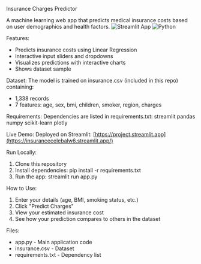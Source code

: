 Insurance Charges Predictor

A machine learning web app that predicts medical insurance costs based on user demographics and health factors.
![Streamlit App](https://img.shields.io/badge/Streamlit-Deployed-brightgreen)
![Python](https://img.shields.io/badge/Python-3.7%2B-blue)

Features:
- Predicts insurance costs using Linear Regression
- Interactive input sliders and dropdowns
- Visualizes predictions with interactive charts
- Shows dataset sample

Dataset:
The model is trained on insurance.csv (included in this repo) containing:
- 1,338 records
- 7 features: age, sex, bmi, children, smoker, region, charges

Requirements:
Dependencies are listed in requirements.txt:
streamlit
pandas
numpy
scikit-learn
plotly

Live Demo:
Deployed on Streamlit: 
[https://project.streamlit.app](https://insurancecelebalw6.streamlit.app/)

Run Locally:
1. Clone this repository
2. Install dependencies: pip install -r requirements.txt
3. Run the app: streamlit run app.py

How to Use:
1. Enter your details (age, BMI, smoking status, etc.)
2. Click "Predict Charges"
3. View your estimated insurance cost
4. See how your prediction compares to others in the dataset

Files:
- app.py - Main application code
- insurance.csv - Dataset
- requirements.txt - Dependency list
